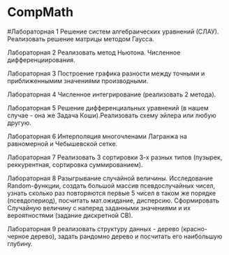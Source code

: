 # CompMath

#Лабораторная 1
Решение систем алгебраических уравнений (СЛАУ). Реализовать решение матрицы методом Гаусса.

Лабораторная 2
Реализовать метод Ньютона. Численное дифференциирования.

Лабораторная 3
Построение графика разности между точными и приближеннымим значениями производными.

Лабораторная 4
Численное интегрирование (реализовать 2 метода).

Лабораторная 5
Решение дифференциальных уравнений (в нашем случае - она же Задача Коши).Реализовать схему эйлера или любую другую.

Лабораторная 6
Интерполяция многочленами Лагранжа на равномерной и Чебышевской сетке.

Лабораторная 7
Реализовать 3 сортировки 3-х разных типов (пузырек, реккурентная, сортировка суммированием).

Лабораторная 8
Разыгрывание случайной величины. Исследование Random-функции, создать большой массив псевдослучайных чисел, узнать сколько раз повторяются первые 5 чисел в таком же порядке (псевдопериод), посчитать мат.ожидание, дисперсию. Сформировать Случайную величину с наперед заданными значениями и их вероятностями (задание дискретной СВ).

Лабораторная 9
реализовать структуру данных - дерево (красно-черное дерево), задать рандомно дерево и посчитать его наибольшую глубину.
